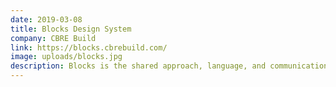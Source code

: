 ```yaml
---
date: 2019-03-08
title: Blocks Design System
company: CBRE Build
link: https://blocks.cbrebuild.com/
image: uploads/blocks.jpg
description: Blocks is the shared approach, language, and communication between design, engineering, and product teams at CBRE Build. The site contains a library of reusable UI and code components that are used to solve a variety of design problems.
---
```

